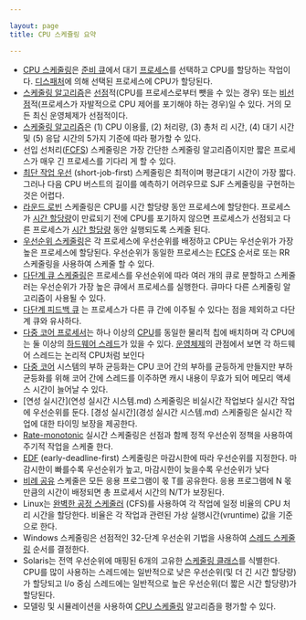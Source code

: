 ```yaml
---

layout: page
title: CPU 스케쥴링 요약

---
```


- [CPU 스케줄링](CPU-스케줄링.md)은 [준비 큐](준비-큐.md)에서 대기 [프로세스](프로세스.md)를 선택하고 CPU를 할당하는 작업이다. [디스패처](디스패처.md)에 의해 선택된 프로세스에 CPU가 할당된다.
- [스케줄링 알고리즘](스케줄링-알고리즘.md)은 [선점](선점.md)적(CPU를 프로세스로부터 뺏을 수 있는 경우) 또는 [비선점](비선점.md)적(프로세스가 자발적으로 CPU 제어를 포기해야 하는 경우)일 수 있다. 거의 모든 최신 운영체제가 선점적이다.
- [스케줄링 알고리즘](스케줄링-알고리즘.md)은 (1) CPU 이용률, (2) 처리량, (3) 총처 리 시간, (4) 대기 시간 및 (5) 응답 시간의 5가지 기준에 따라 평가할 수 있다.
- 선입 선처리([FCFS](FCFS.md)) 스케줄링은 가장 간단한 스케줄링 알고리즘이지만 짧은 프로세스가 매우 긴 프로세스를 기다리 게 할 수 있다.
- [최단 작업 우선](SJF.md) (short-job-first) 스케줄링은 최적이며 평균대기 시간이 가장 짧다. 그러나 다음 CPU 버스트의 길이를 예측하기 어려우므로 SJF 스케줄링을 구현하는 것은 어렵다.
- [라운드 로빈](RR.md) 스케줄링은 CPU를 시간 할당량 동안 프로세스에 할당한다. 프로세스가 [시간 할당량](시간-할당량.md)이 만료되기 전에 CPU를 포기하지 않으면 프로세스가 선점되고 다른 프로세스가 [시간 할당량](시간-할당량.md) 동안 실행되도록 스케줄 된다.
- [우선순위 스케줄링](우선순위-스케줄링.md)은 각 프로세스에 우선순위를 배정하고 CPU는 우선순위가 가장 높은 프로세스에 할당된다. 우선순위가 동일한 프로세스는 [FCFS](FCFS.md) 순서로 또는 RR 스케줄링을 사용하여 스케줄 할 수 있다.
- [다단계 큐 스케줄링](다단계-큐-스케줄링.md)은 프로세스를 우선순위에 따라 여러 개의 큐로 분할하고 스케줄러는 우선순위가 가장 높은 큐에서 프로세스를 실행한다. 큐마다 다른 스케줄링 알고리즘이 사용될 수 있다.
- [다단계 피드백 큐](다단계-피드백-큐-스케줄링.md) 는 프로세스가 다른 큐 간에 이주될 수 있다는 점을 제외하고 다단계 큐와 유사하다.
- [다중 코어 프로세서](다중-코어-프로세서.md)는 하나 이상의 [CPU](CPU.md)를 동일한 물리적 칩에 배치하며 각 CPU에는 둘 이상의 [하드웨어 스레드](하드웨어-스레드.md)가 있을 수 있다. [운영체제](운영체제.md)의 관점에서 보면 각 하드웨어 스레드는 논리적 CPU처럼 보인다
- [다중 코어](다중-코어.md) 시스템의 부하 균등화는 CPU 코어 간의 부하를 균등하게 만들지만 부하 균등화를 위해 코어 간에 스레드를 이주하면 캐시 내용이 무효가 되어 메모리 액세스 시간이 늘어날 수 있다.
- [연성 실시간](연성 실시간 시스템.md) 스케줄링은 비실시간 작업보다 실시간 작업에 우선순위를 둔다. [경성 실시간](경성 실시간 시스템.md) 스케줄링은 실시간 작업에 대한 타이밍 보장을 제공한다.
- [Rate-monotonic](Rate-monotonic.md) 실시간 스케줄링은 선점과 함께 정적 우선순위 정책을 사용하여 주기적 작업을 스케줄 한다.
- [EDF](EDF.md) (early-deadline-first) 스케줄링은 마감시한에 따라 우선순위를 지정한다. 마감시한이 빠를수록 우선순위가 높고, 마감시한이 늦을수록 우선순위가 낮다
- [비례 공유](비례-할당.md) 스케줄은 모든 응용 프로그램이 몫 T를 공유한다. 응용 프로그램에 N 몫만큼의 시간이 배정되면 총 프로세서 시간의 N/T가 보장된다.
- Linux는 [완벽한 공정 스케줄러](완전-공정-스케줄러.md) (CFS)를 사용하여 각 작업에 일정 비율의 CPU 처리 시간을 할당한다. 비율은 각 작업과 관련된 가상 실행시간(vruntime) 값을 기준으로 한다.
- Windows 스케줄링은 선점적인 32-단계 우선순위 기법을 사용하여 [스레드 스케줄링](스레드-스케줄링.md) 순서를 결정한다.
- Solaris는 전역 우선순위에 매핑된 6개의 고유한 [스케줄링 클래스](스케줄링-클래스.md)를 식별한다. CPU를 많이 사용하는 스레드에는 일반적으로 낮은 우선순위(및 더 긴 시간 할당량)가 할당되고 I/o 중심 스레드에는 일반적으로 높은 우선순위(더 짧은 시간 할당량)가 할당된다.
- 모델링 및 시뮬레이션을 사용하여 [CPU 스케줄링](CPU-스케줄링.md) 알고리즘을 평가할 수 있다.
